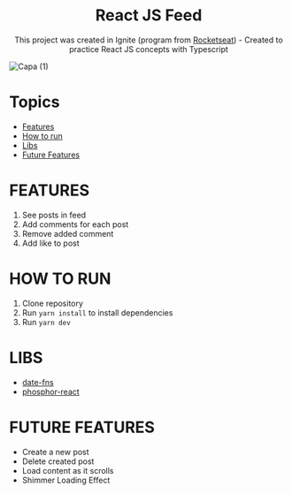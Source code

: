 <h1 align="center">
  React JS Feed
</h1>
<p align="center">This project was created in Ignite (program from <a href="https://www.rocketseat.com.br/">Rocketseat</a>) - Created to practice React JS concepts with Typescript</p>

![Capa (1)](https://user-images.githubusercontent.com/103274980/175815485-9d9cc55b-af5e-45a4-b97c-a38b68ad02cf.png)

# Topics
- [Features](#features)
- [How to run](#howToRun)
- [Libs](#libs)
- [Future Features](#futureFeatures)

<a id="features"></a>
# FEATURES
1. See posts in feed
2. Add comments for each post
3. Remove added comment
4. Add like to post

<a id="howToRun"></a>
# HOW TO RUN
1. Clone repository
2. Run ```yarn install``` to install dependencies
3. Run ```yarn dev```

<a id="libs"></a>
# LIBS
- [date-fns](https://github.com/date-fns/date-fns)
- [phosphor-react](https://github.com/phosphor-icons/phosphor-react)

<a id="futureFeatures"></a>
# FUTURE FEATURES
- Create a new post
- Delete created post
- Load content as it scrolls
- Shimmer Loading Effect
